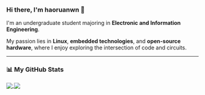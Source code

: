 ### Hi there, I'm haoruanwn 👋

I'm an undergraduate student majoring in **Electronic and Information Engineering**.

My passion lies in **Linux**, **embedded technologies**, and **open-source hardware**, where I enjoy exploring the intersection of code and circuits.

---

### 📊 My GitHub Stats

<a href="https://github.com/anuraghazra/github-readme-stats">
  <img align="center" src="https://github-readme-stats.vercel.app/api?username=haoruanwn&show_icons=true&theme=tokyonight&hide_border=true&count_private=true" />
</a>
<a href="https://github.com/anuraghazra/github-readme-stats">
  <img align="center" src="https://github-readme-stats.vercel.app/api/top-langs/?username=haoruanwn&layout=compact&theme=tokyonight&hide_border=true" />
</a>
